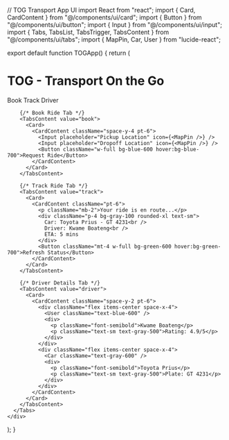 // TOG Transport App UI
import React from "react";
import { Card, CardContent } from "@/components/ui/card";
import { Button } from "@/components/ui/button";
import { Input } from "@/components/ui/input";
import { Tabs, TabsList, TabsTrigger, TabsContent } from "@/components/ui/tabs";
import { MapPin, Car, User } from "lucide-react";

export default function TOGApp() {
  return (
    <div className="p-6 max-w-xl mx-auto">
      <h1 className="text-3xl font-bold mb-4">TOG - Transport On the Go</h1>
      <Tabs defaultValue="book">
        <TabsList className="grid grid-cols-3 mb-4">
          <TabsTrigger value="book">Book</TabsTrigger>
          <TabsTrigger value="track">Track</TabsTrigger>
          <TabsTrigger value="driver">Driver</TabsTrigger>
        </TabsList>

        {/* Book Ride Tab */}
        <TabsContent value="book">
          <Card>
            <CardContent className="space-y-4 pt-6">
              <Input placeholder="Pickup Location" icon={<MapPin />} />
              <Input placeholder="Dropoff Location" icon={<MapPin />} />
              <Button className="w-full bg-blue-600 hover:bg-blue-700">Request Ride</Button>
            </CardContent>
          </Card>
        </TabsContent>

        {/* Track Ride Tab */}
        <TabsContent value="track">
          <Card>
            <CardContent className="pt-6">
              <p className="mb-2">Your ride is en route...</p>
              <div className="p-4 bg-gray-100 rounded-xl text-sm">
                Car: Toyota Prius - GT 4231<br />
                Driver: Kwame Boateng<br />
                ETA: 5 mins
              </div>
              <Button className="mt-4 w-full bg-green-600 hover:bg-green-700">Refresh Status</Button>
            </CardContent>
          </Card>
        </TabsContent>

        {/* Driver Details Tab */}
        <TabsContent value="driver">
          <Card>
            <CardContent className="space-y-2 pt-6">
              <div className="flex items-center space-x-4">
                <User className="text-blue-600" />
                <div>
                  <p className="font-semibold">Kwame Boateng</p>
                  <p className="text-sm text-gray-500">Rating: 4.9/5</p>
                </div>
              </div>
              <div className="flex items-center space-x-4">
                <Car className="text-gray-600" />
                <div>
                  <p className="font-semibold">Toyota Prius</p>
                  <p className="text-sm text-gray-500">Plate: GT 4231</p>
                </div>
              </div>
            </CardContent>
          </Card>
        </TabsContent>
      </Tabs>
    </div>
  );
}
